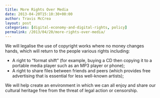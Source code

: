 ```yaml
---
title: More Rights Over Media
date: 2013-04-20T15:10:30+00:00
author: Travis McCrea
layout: post
categories: [digital-economy-and-digital-rights, policy]
permalink: /2013/04/20/more-rights-over-media/
---
```

We will legalise the use of copyright works where no money changes hands, which will return to the people various rights including:

  * A right to “format shift” (for example, buying a CD then copying it to a portable media player such as an MP3 player or phone);
  * A right to share files between friends and peers (which provides free advertising that is essential for less well-known artists);

We will help create an environment in which we can all enjoy and share our cultural heritage free from the threat of legal action or censorship.